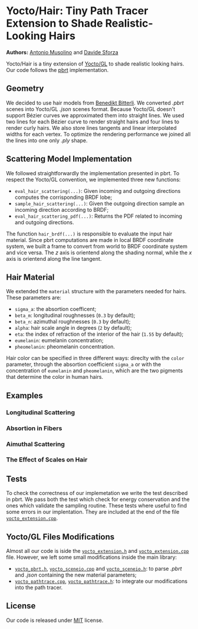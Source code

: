 # Yocto/Hair: Tiny Path Tracer Extension to Shade Realistic-Looking Hairs

**Authors:** [Antonio Musolino](https://github.com/antoniomuso) and [Davide Sforza](https://github.com/dsforza96)

Yocto/Hair is a tiny extension of [Yocto/GL](https://github.com/xelatihy/yocto-gl) to shade realistic looking hairs. 
Our code follows the [pbrt](https://www.pbrt.org/hair.pdf) implementation.


## Geometry
We decided to use hair models from [Benedikt Bitterli](benedikt-bitterli.me/resources). We converted *.pbrt* scenes into Yocto/GL *.json* scenes format.
Because Yocto/GL doesn't support Bézier curves we approximated them into straight lines. We used two lines for each Bézier curve to render straight hairs and four lines to render curly hairs. We also store lines tangents and linear interpolated widths for each vertex.  To optimize the rendering performance we joined all the lines into one only *.ply* shape.

## Scattering Model Implementation
We followed straightforwardly the implementation presented in pbrt. To respect the Yocto/GL convention, we implemented three new functions:
- `eval_hair_scattering(...)`: Given incoming and outgoing directions computes the corrisponding BRDF lobe;
- `sample_hair_scattering(...)`: Given the outgoing direction sample an incoming direction according to BRDF;
- `eval_hair_scattering_pdf(...)`: Returns the PDF related to incoming and outgoing directions.

The function `hair_brdf(...)` is responsible to evaluate the input hair material. Since pbrt computations are made in local BRDF coordinate system, we built a frame to convert from world to BRDF coordinate system and vice versa. The *z* axis is orientend along the shading normal, while the *x* axis is orientend along the line tangent.

## Hair Material
We extended the `material` structure with the parameters needed for hairs. These parameters are:
- `sigma_a`: the absortion coefficent;
- `beta_m`: longitudinal roughnesses (`0.3` by default);
- `beta_n`: azimuthal roughnesses (`0.3` by default);
- `alpha`: hair scale angle in degrees (`2` by default);
- `eta`: the index of refraction of the interior of the hair (`1.55` by default);
- `eumelanin`: eumelanin concentration;
- `pheomelanin`: pheomelanin concentration.

Hair color can be specified in three different ways: direclty with the `color` parameter, through the absortion coefficient `sigma_a` or with the concentration of `eumelanin` and `pheomelanin`, which are the two pigments that determine the color in human hairs.

## Examples
### Longitudinal Scattering
### Absortion in Fibers
### Aimuthal Scattering
### The Effect of Scales on Hair
## Tests
To check the correctness of our implemetation we write the test described in pbrt. We pass both the test which check for energy conservation and the ones which validate the sampling routine. These tests where useful to find some errors in our implentation. They are included at the end of the file [`yocto_extension.cpp`](libs/yocto_extension/yocto_extension.cpp).

## Yocto/GL Files Modifications
Almost all our code is iside the [`yocto_extension.h`](libs/yocto_extension/yocto_extension.h) and [`yocto_extension.cpp`](libs/yocto_extension/yocto_extension.cpp) file. However, we left some small modifications inside the main library:
- [`yocto_pbrt.h`](libs/yocto/yocto_pbrt.h), [`yocto_sceneio.cpp`](libs/yocto/yocto_sceneio.cpp) and [`yocto_sceneio.h`](libs/yocto/yocto_sceneio.h): to parse *.pbrt* and *.json* containing the new material parameters;
- [`yocto_pathtrace.cpp`](libs/yocto_pathtrace/yocto_pathtrace.cpp), [`yocto_pathtrace.h`](libs/yocto_pathtrace/yocto_pathtrace.h): to integrate our modifications into the path tracer.

## License
Our code is released under [MIT](LICENSE) license.
